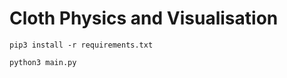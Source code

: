 # Cloth Physics and Visualisation

```
pip3 install -r requirements.txt
```
```
python3 main.py
```
